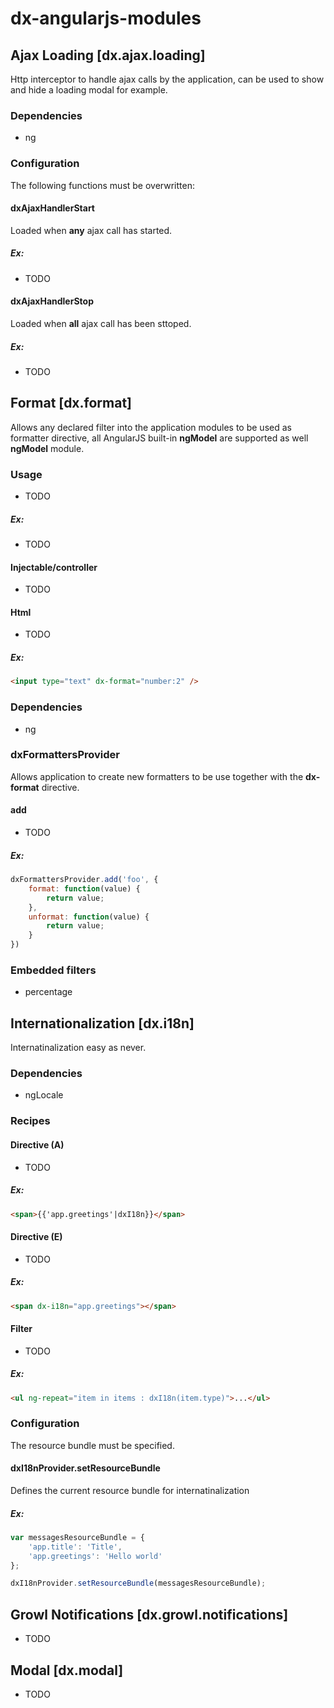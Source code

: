 dx-angularjs-modules
====================

## Ajax Loading [dx.ajax.loading]

Http interceptor to handle ajax calls by the application, can be used to show and hide a loading modal for example.

### Dependencies

* ng

### Configuration

The following functions must be overwritten:

#### dxAjaxHandlerStart

Loaded when **any** ajax call has started.

##### Ex:

* TODO

#### dxAjaxHandlerStop

Loaded when **all** ajax call has been sttoped.

##### Ex:

* TODO

## Format [dx.format]

Allows any declared filter into the application modules to be used as formatter directive, all AngularJS built-in **ngModel** are supported as well **ngModel** module.

### Usage

* TODO

##### Ex:

* TODO

#### Injectable/controller

* TODO

#### Html

* TODO

##### Ex:

```html
<input type="text" dx-format="number:2" />
```

### Dependencies

* ng

### dxFormattersProvider

Allows application to create new formatters to be use together with the **dx-format** directive.

#### add

* TODO

##### Ex:

```js
dxFormattersProvider.add('foo', {
    format: function(value) {
        return value;
    },
    unformat: function(value) {
        return value;
    }
})
```

### Embedded filters

* percentage  

## Internationalization [dx.i18n]

Internatinalization easy as never.

### Dependencies

* ngLocale

### Recipes

#### Directive (A)

* TODO

##### Ex:

```html
<span>{{'app.greetings'|dxI18n}}</span>
```

#### Directive (E)

* TODO

##### Ex:

```html
<span dx-i18n="app.greetings"></span>
```

#### Filter

* TODO

##### Ex:

```html
<ul ng-repeat="item in items : dxI18n(item.type)">...</ul>
```

### Configuration

The resource bundle must be specified.

#### dxI18nProvider.setResourceBundle

Defines the current resource bundle for internatinalization

##### Ex:

```js
var messagesResourceBundle = {
	'app.title': 'Title',
	'app.greetings': 'Hello world'
};

dxI18nProvider.setResourceBundle(messagesResourceBundle);
```

## Growl Notifications [dx.growl.notifications]

* TODO

## Modal [dx.modal]

* TODO
